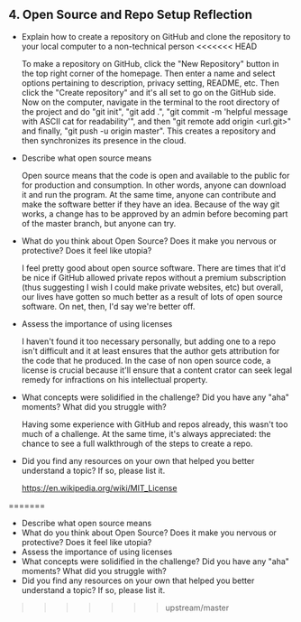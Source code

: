 ## 4. Open Source and Repo Setup  Reflection

* Explain how to create a repository on GitHub and clone the repository to your local computer to a non-technical person
<<<<<<< HEAD
 
  To make a repository on GitHub, click the "New Repository" button in the top right corner of the homepage. Then enter a      name and select options pertaining to description, privacy setting, README, etc. Then click the "Create repository" and      it's all set to go on the GitHub side. Now on the computer, navigate in the terminal to the root directory of the project    and do "git init", "git add .", "git commit -m 'helpful message with ASCII cat for readability'", and then "git remote add   origin <url.git>" and finally, "git push -u origin master". This creates a repository and then synchronizes its presence in   the cloud. 

* Describe what open source means
 
  Open source means that the code is open and available to the public for for production and consumption. In other words,      anyone can download it and run the program. At the same time, anyone can contribute and make the software better if they     have an idea. Because of the way git works, a change has to be approved by an admin before becoming part of the master       branch, but anyone can try. 

* What do you think about Open Source? Does it make you nervous or protective? Does it feel like utopia?
 
  I feel pretty good about open source software. There are times that it'd be nice if GitHub allowed private repos without a   premium subscription (thus suggesting I wish I could make private websites, etc) but overall, our lives have gotten so much   better as a result of lots of open source software. On net, then, I'd say we're better off. 

* Assess the importance of using licenses

  I haven't found it too necessary personally, but adding one to a repo isn't difficult and it at least ensures that the       author gets attribution for the code that he produced. In the case of non open source code, a license is crucial because     it'll ensure that a content crator can seek legal remedy for infractions on his intellectual property. 
  
* What concepts were solidified in the challenge? Did you have any "aha" moments? What did you struggle with?

  Having some experience with GitHub and repos already, this wasn't too much of a challenge. At the same time, it's always     appreciated: the chance to see a full walkthrough of the steps to create a repo. 
  
* Did you find any resources on your own that helped you better understand a topic? If so, please list it.

  https://en.wikipedia.org/wiki/MIT_License

<!-- Add your reflection here. Remove the comment markers -->
=======
* Describe what open source means
* What do you think about Open Source? Does it make you nervous or protective? Does it feel like utopia?
* Assess the importance of using licenses
* What concepts were solidified in the challenge? Did you have any "aha" moments? What did you struggle with?
* Did you find any resources on your own that helped you better understand a topic? If so, please list it.

<!-- Add your reflection here. Remove the comment markers -->
>>>>>>> upstream/master
